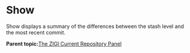 # Show

Show displays a summary of the differences between the stash level and the most recent commit.

**Parent topic:**[The ZIGI Current Repository Panel](zOS_ISPF_Git_Interface_Users_Guide_V3R0_the_zigi_current_repository_panel.md)

